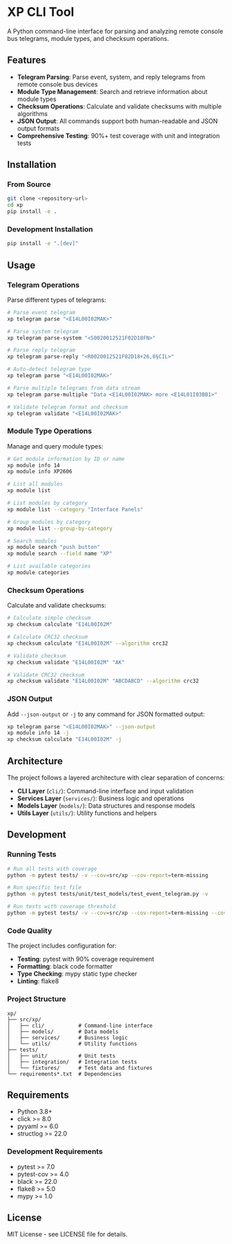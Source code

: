# XP CLI Tool

A Python command-line interface for parsing and analyzing remote console bus telegrams, module types, and checksum operations.

## Features

- **Telegram Parsing**: Parse event, system, and reply telegrams from remote console bus devices
- **Module Type Management**: Search and retrieve information about module types
- **Checksum Operations**: Calculate and validate checksums with multiple algorithms
- **JSON Output**: All commands support both human-readable and JSON output formats
- **Comprehensive Testing**: 90%+ test coverage with unit and integration tests

## Installation

### From Source
```bash
git clone <repository-url>
cd xp
pip install -e .
```

### Development Installation
```bash
pip install -e ".[dev]"
```

## Usage

### Telegram Operations

Parse different types of telegrams:

```bash
# Parse event telegram
xp telegram parse "<E14L00I02MAK>"

# Parse system telegram
xp telegram parse-system "<S0020012521F02D18FN>"

# Parse reply telegram
xp telegram parse-reply "<R0020012521F02D18+26,0§CIL>"

# Auto-detect telegram type
xp telegram parse "<E14L00I02MAK>"

# Parse multiple telegrams from data stream
xp telegram parse-multiple "Data <E14L00I02MAK> more <E14L01I03BB1>"

# Validate telegram format and checksum
xp telegram validate "<E14L00I02MAK>"
```

### Module Type Operations

Manage and query module types:

```bash
# Get module information by ID or name
xp module info 14
xp module info XP2606

# List all modules
xp module list

# List modules by category
xp module list --category "Interface Panels"

# Group modules by category
xp module list --group-by-category

# Search modules
xp module search "push button"
xp module search --field name "XP"

# List available categories
xp module categories
```

### Checksum Operations

Calculate and validate checksums:

```bash
# Calculate simple checksum
xp checksum calculate "E14L00I02M"

# Calculate CRC32 checksum
xp checksum calculate "E14L00I02M" --algorithm crc32

# Validate checksum
xp checksum validate "E14L00I02M" "AK"

# Validate CRC32 checksum
xp checksum validate "E14L00I02M" "ABCDABCD" --algorithm crc32
```

### JSON Output

Add `--json-output` or `-j` to any command for JSON formatted output:

```bash
xp telegram parse "<E14L00I02MAK>" --json-output
xp module info 14 -j
xp checksum calculate "E14L00I02M" -j
```

## Architecture

The project follows a layered architecture with clear separation of concerns:

- **CLI Layer** (`cli/`): Command-line interface and input validation
- **Services Layer** (`services/`): Business logic and operations
- **Models Layer** (`models/`): Data structures and response models
- **Utils Layer** (`utils/`): Utility functions and helpers

## Development

### Running Tests

```bash
# Run all tests with coverage
python -m pytest tests/ -v --cov=src/xp --cov-report=term-missing

# Run specific test file
python -m pytest tests/unit/test_models/test_event_telegram.py -v

# Run tests with coverage threshold
python -m pytest tests/ -v --cov=src/xp --cov-report=term-missing --cov-fail-under=90
```

### Code Quality

The project includes configuration for:

- **Testing**: pytest with 90% coverage requirement
- **Formatting**: black code formatter
- **Type Checking**: mypy static type checker
- **Linting**: flake8

### Project Structure

```
xp/
├── src/xp/
│   ├── cli/           # Command-line interface
│   ├── models/        # Data models
│   ├── services/      # Business logic
│   └── utils/         # Utility functions
├── tests/
│   ├── unit/          # Unit tests
│   ├── integration/   # Integration tests
│   └── fixtures/      # Test data and fixtures
└── requirements*.txt  # Dependencies
```

## Requirements

- Python 3.8+
- click >= 8.0
- pyyaml >= 6.0
- structlog >= 22.0

### Development Requirements

- pytest >= 7.0
- pytest-cov >= 4.0
- black >= 22.0
- flake8 >= 5.0
- mypy >= 1.0

## License

MIT License - see LICENSE file for details.